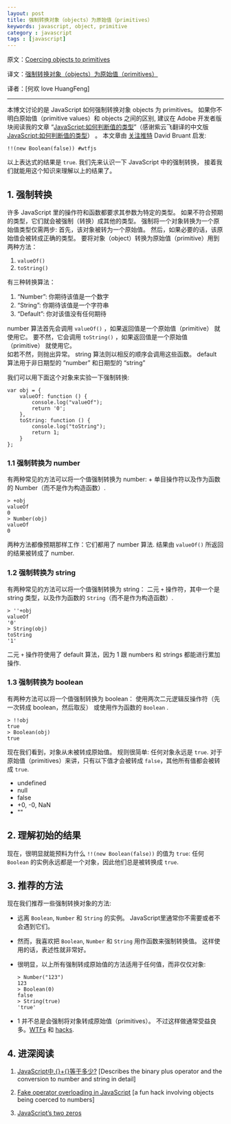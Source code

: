 ```yaml
---
layout: post
title: 强制转换对象（objects）为原始值（primitives）
keywords: javascript, object, primitive
category : javascript
tags : [javascript]
---
```


原文：[Coercing objects to primitives](http://www.2ality.com/2012/11/coercing-objects.html)

译文：[强制转换对象（objects）为原始值（primitives）](http://justjavac.com/javascript/2013/04/22/javascript-coercing-objects-to-primitives.html)

译者：[何欢 love HuangFeng]

----------------------------------------------------

本博文讨论的是 JavaScript 如何强制转换对象 objects 为 primitives。 
如果你不明白原始值（primitive values）和 objects 之间的区别, 
建议在 Adobe 开发者版块阅读我的文章 “[JavaScript:如何判断值的类型][]”（感谢紫云飞翻译的中文版[JavaScript:如何判断值的类型](http://www.cnblogs.com/ziyunfei/archive/2012/10/11/2717057.html)） 。 
本文章由 [关注推特][] David Bruant 启发:

[JavaScript:如何判断值的类型]: http://www.adobe.com/devnet/html5/articles/categorizing-values-in-javascript.html
[关注推特]: https://twitter.com/DavidBruant/status/273451064764805120

	!!(new Boolean(false)) #wtfjs

以上表达式的结果是 `true`. 
我们先来认识一下 JavaScript 中的强制转换，
接着我们就能用这个知识来理解以上的结果了。

## 1. 强制转换

许多 JavaScript 里的操作符和函数都要求其参数为特定的类型。
如果不符合预期的类型，它们就会被强制（转换）成其他的类型。
强制将一个对象转换为一个原始值类型仅需两步: 首先，该对象被转为一个原始值。
然后，如果必要的话，该原始值会被转成正确的类型。 
要将对象（object）转换为原始值（primitive）用到两种方法：

1. `valueOf()`
2. `toString()`

有三种转换算法：

1. “Number”: 你期待该值是一个数字
2. “String”: 你期待该值是一个字符串
3. “Default”: 你对该值没有任何期待

number 算法首先会调用 `valueOf()` ，如果返回值是一个原始值（primitive） 就使用它。 
要不然，它会调用 `toString()` ，如果返回值是一个原始值（primitive） 就使用它。  
如若不然，则抛出异常。 
string 算法则以相反的顺序会调用这些函数。
default 算法用于非日期型的 “number” 和日期型的 “string”

我们可以用下面这个对象来实验一下强制转换:

    var obj = {
        valueOf: function () {
            console.log("valueOf");
            return '0';
        },
        toString: function () {
            console.log("toString");
            return 1;
        }
    };

### 1.1 强制转换为 number

有两种常见的方法可以将一个值强制转换为 number: + 单目操作符以及作为函数的 Number（而不是作为构造函数）.

    > +obj
    valueOf
    0
    > Number(obj)
    valueOf
    0

两种方法都像预期那样工作：它们都用了 number 算法. 
结果由 `valueOf()` 所返回的结果被转成了 number.

### 1.2 强制转换为 string

有两种常见的方法可以将一个值强制转换为 string： 
二元 `+` 操作符，其中一个是 string 类型，以及作为函数的 `String`（而不是作为构造函数）.

    > ''+obj
    valueOf
    '0'
    > String(obj)
    toString
    '1'

二元 `+` 操作符使用了 default 算法，因为 1 跟 numbers 和 strings 都能进行累加操作.

### 1.3 强制转换为 boolean

有两种方法可以将一个值强制转换为 boolean：
使用两次二元逻辑反操作符（先一次转成 boolean，然后取反） 或使用作为函数的 `Boolean` .

    > !!obj
    true
    > Boolean(obj)
    true

现在我们看到，对象从未被转成原始值。
规则很简单: 任何对象永远是 `true`. 
对于原始值（primitives）来讲，只有以下值才会被转成 `false`，其他所有值都会被转成 `true`.

* undefined
* null
* false
* +0, -0, NaN
* ""

## 2. 理解初始的结果

现在，很明显就能预料为什么 `!!(new Boolean(false))` 的值为 `true`: 
任何 `Boolean` 的实例永远都是一个对象，因此他们总是被转换成 `true`.

## 3. 推荐的方法

现在我们推荐一些强制转换对象的方法:

*	远离 `Boolean`, `Number` 和 `String` 的实例。
	JavaScript里通常你不需要或者不会遇到它们。

*	然而，我喜欢把 `Boolean`, `Number` 和 `String` 用作函数来强制转换值。 
	这样使用的话，表述性就非常好。

*	很明显，以上所有强制转成原始值的方法适用于任何值，而非仅仅对象:

	    > Number("123")
	    123
	    > Boolean(0)
	    false
	    > String(true)
	    'true'

*	1 并不总是会强制将对象转成原始值（primitives）。 
	不过这样做通常受益良多。[WTFs][1] 和 [hacks][2].

## 4. 进深阅读

1. [JavaScript中,{}+{}等于多少?][1] [Describes the binary plus operator and the conversion to number and string in detail]

2. [Fake operator overloading in JavaScript][2] [a fun hack involving objects being coerced to numbers]

3. [JavaScript’s two zeros][3]

[1]: http://justjavac.com/javascript/2012/12/20/object-plus-object.html
[2]: http://www.2ality.com/2011/12/fake-operator-overloading.html
[3]: http://www.2ality.com/2012/03/signedzero.html
